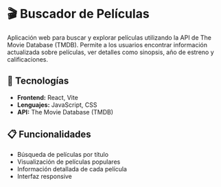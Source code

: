 # 🎬 Buscador de Películas

Aplicación web para buscar y explorar películas utilizando la API de The Movie Database (TMDB). Permite a los usuarios encontrar información actualizada sobre películas, ver detalles como sinopsis, año de estreno y calificaciones.

## 🚀 Tecnologías

- **Frontend:** React, Vite
- **Lenguajes:** JavaScript, CSS
- **API:** The Movie Database (TMDB)

## 📋 Funcionalidades

- Búsqueda de películas por título
- Visualización de películas populares
- Información detallada de cada película
- Interfaz responsive
